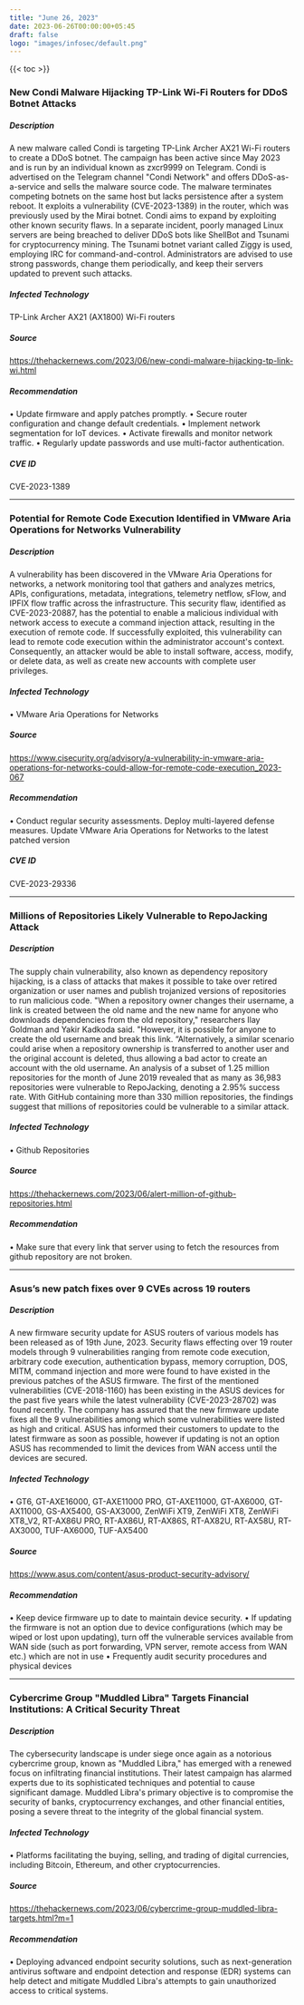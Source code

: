 ```yaml
---
title: "June 26, 2023"
date: 2023-06-26T00:00:00+05:45
draft: false
logo: "images/infosec/default.png"
---
```


{{< toc >}}

### New Condi Malware Hijacking TP-Link Wi-Fi Routers for DDoS Botnet Attacks

##### Description
A new malware called Condi is targeting TP-Link Archer AX21 Wi-Fi routers to create a DDoS botnet. The campaign has been active since May 2023 and is run by an individual known as zxcr9999 on Telegram. Condi is advertised on the Telegram channel "Condi Network" and offers DDoS-as-a-service and sells the malware source code. The malware terminates competing botnets on the same host but lacks persistence after a system reboot. It exploits a vulnerability (CVE-2023-1389) in the router, which was previously used by the Mirai botnet. Condi aims to expand by exploiting other known security flaws. In a separate incident, poorly managed Linux servers are being breached to deliver DDoS bots like ShellBot and Tsunami for cryptocurrency mining. The Tsunami botnet variant called Ziggy is used, employing IRC for command-and-control. Administrators are advised to use strong passwords, change them periodically, and keep their servers updated to prevent such attacks.

##### Infected Technology
TP-Link Archer AX21 (AX1800) Wi-Fi routers

##### Source
https://thehackernews.com/2023/06/new-condi-malware-hijacking-tp-link-wi.html

##### Recommendation
• Update firmware and apply patches promptly.
• Secure router configuration and change default credentials.
• Implement network segmentation for IoT devices.
• Activate firewalls and monitor network traffic.
• Regularly update passwords and use multi-factor authentication.



##### CVE ID
CVE-2023-1389

----------------

### Potential for Remote Code Execution Identified in VMware Aria Operations for Networks Vulnerability

##### Description
A vulnerability has been discovered in the VMware Aria Operations for networks, a network monitoring tool that gathers and analyzes metrics, APIs,
configurations, metadata, integrations, telemetry netflow, sFlow, and IPFIX flow traffic across the infrastructure. This security flaw, identified as CVE-2023-20887, has the potential to enable a malicious individual with network access to execute a command injection attack, resulting in the execution of remote code. If successfully exploited, this vulnerability can lead to remote code execution within the administrator account's context. Consequently, an attacker would be able to install software, access, modify, or delete data, as well as create new accounts with complete user privileges.


##### Infected Technology
• VMware Aria Operations for Networks

##### Source
https://www.cisecurity.org/advisory/a-vulnerability-in-vmware-aria-operations-for-networks-could-allow-for-remote-code-execution_2023-067

##### Recommendation
• Conduct regular security assessments. Deploy multi-layered defense measures. Update VMware Aria Operations for Networks to the latest patched version

##### CVE ID
CVE-2023-29336

----------------

### Millions of Repositories Likely Vulnerable to RepoJacking Attack

##### Description
The supply chain vulnerability, also known as dependency repository hijacking, is a class of attacks that makes it possible to take over retired organization or user names and publish trojanized versions of repositories to run malicious code. "When a repository owner changes their username, a link is created between the old name and the new name for anyone who downloads dependencies from the old repository," researchers Ilay Goldman and Yakir Kadkoda said. "However, it is possible for anyone to create the old username and break this link. “Alternatively, a similar scenario could arise when a repository ownership is transferred to another user and the original account is deleted, thus allowing a bad actor to create an account with the old username. An analysis of a subset of 1.25 million repositories for the month of June 2019 revealed that as many as 36,983 repositories were vulnerable to RepoJacking, denoting a 2.95% success rate. With GitHub containing more than 330 million repositories, the findings suggest that millions of repositories could be vulnerable to a similar attack.

##### Infected Technology
• Github Repositories

##### Source
https://thehackernews.com/2023/06/alert-million-of-github-repositories.html

##### Recommendation
• Make sure that every link that server using to fetch the resources from github repository are not broken.

----------------

### Asus’s new patch fixes over 9 CVEs across 19 routers

##### Description
A new firmware security update for ASUS routers of various models has been released as of 19th June, 2023. Security flaws effecting over 19 router models through 9 vulnerabilities ranging from remote code execution, arbitrary code execution, authentication bypass, memory corruption, DOS, MITM, command injection and more were found to have existed in the previous patches of the ASUS firmware. The first of the mentioned vulnerabilities (CVE-2018-1160) has been existing in the ASUS devices for the past five years while the latest vulnerability (CVE-2023-28702) was found recently. The company has assured that the new firmware update fixes all the 9 vulnerabilities among which some vulnerabilities were listed as high and critical. ASUS has informed their customers to update to the latest firmware as soon as possible, however if updating is not an option ASUS has recommended to limit the devices from WAN access until the devices are secured.

##### Infected Technology
• GT6, GT-AXE16000, GT-AXE11000 PRO, GT-AXE11000, GT-AX6000, GT-AX11000, GS-AX5400, GS-AX3000, ZenWiFi XT9, ZenWiFi XT8, ZenWiFi XT8_V2, RT-AX86U PRO, RT-AX86U, RT-AX86S, RT-AX82U, RT-AX58U, RT-AX3000, TUF-AX6000, TUF-AX5400

##### Source
https://www.asus.com/content/asus-product-security-advisory/

##### Recommendation
• Keep device firmware up to date to maintain device security.
• If updating the firmware is not an option due to device configurations (which may be wiped or lost upon updating), turn off the vulnerable services available from WAN side (such as port forwarding, VPN server, remote access from WAN etc.) which are not in use
• Frequently audit security procedures and physical devices



----------------

### Cybercrime Group "Muddled Libra" Targets Financial Institutions: A Critical Security Threat

##### Description
The cybersecurity landscape is under siege once again as a notorious cybercrime group, known as "Muddled Libra," has emerged with a renewed focus on infiltrating financial institutions. Their latest campaign has alarmed experts due to its sophisticated techniques and potential to cause significant damage. Muddled Libra's primary objective is to compromise the security of banks, cryptocurrency exchanges, and other financial entities, posing a severe threat to the integrity of the global financial system.

##### Infected Technology
• Platforms facilitating the buying, selling, and trading of digital currencies, including Bitcoin, Ethereum, and other cryptocurrencies.

##### Source
https://thehackernews.com/2023/06/cybercrime-group-muddled-libra-targets.html?m=1

##### Recommendation
• Deploying advanced endpoint security solutions, such as next-generation antivirus software and endpoint detection and response (EDR) systems  can help detect and mitigate Muddled Libra's attempts to gain unauthorized access to critical systems.


